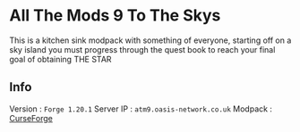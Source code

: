 # All The Mods 9 To The Skys

This is a kitchen sink modpack with something of everyone, starting off on a sky island you must progress through the quest book to reach your final goal of obtaining THE STAR

## Info
Version : ```Forge 1.20.1```
Server IP : ```atm9.oasis-network.co.uk```
Modpack : [CurseForge](https://www.curseforge.com/minecraft/modpacks/all-the-mods-9-to-the-sky)